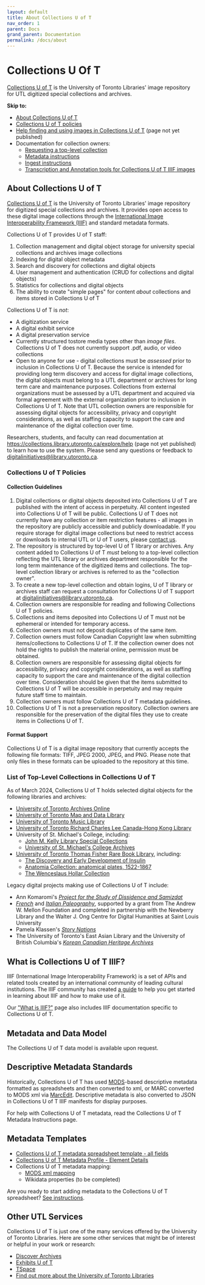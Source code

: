 ```yaml
---
layout: default
title: About Collections U of T
nav_order: 1
parent: Docs
grand_parent: Documentation
permalink: /docs/about
---
```


# Collections U Of T

[Collections U of T](https://collections.library.utoronto.ca) is the  University of Toronto Libraries' image repository for UTL digitized special collections and archives.

**Skip to:**
* [About Collections U of T](about.md#about-collections-u-of-t)
* [Collections U of T policies](about.md#collections-u-of-t-policies)
* [Help finding and using images in Collections U of T](https://collections.library.utoronto.ca/explore/help) (page not yet published)
* Documentation for collection owners:
    * [Requesting a top-level collection](docs/requesting_a_new_top-level_collection.md)
    * [Metadata instructions](/metadata_template_instructions.md)
    * [Ingest instructions](/ingest_instructions.md)
    * [Transcription and Annotation tools for Collections U of T IIIF images](docs/transcription_and_annotation_tools.md)

## About Collections U of T
[Collections U of T](https://collections.library.utoronto.ca) is the  University of Toronto Libraries' image repository for digitized special collections and archives. It provides open access to these digital image collections through the [International Image Interoperability Framework (IIIF)](https://iiif.io/) and standard metadata formats. 

Collections U of T provides U of T staff:

1. Collection management and digital object storage for university special collections and archives image collections
2. Indexing for digital object metadata
3. Search and discovery for collections and digital objects
4. User management and authentication (CRUD for collections and digital objects)
5. Statistics for collections and digital objects
6. The ability to create "simple pages" for content _about_ collections and items stored in Collections U of T

Collections U of T is *not*:
* A digitization service
* A digital exhibit service
* A digital preservation service
* Currently structured tostore media types other than _image files_. Collections U of T does not currently support .pdf, audio, or video collections
* Open to anyone for use - digital collections must be *assessed* prior to inclusion in Collections U of T. Because the service is intended for providing long term discovery and access for digital image collections, the digital objects must belong to a UTL department or archives for long term care and maintenance purposes. Collections from external organizations must be assessed by a UTL department and acquired via formal agreement with the external organization prior to inclusion in Collections U of T. Note that UTL collection owners are responsible for assessing digital objects for accessibility, privacy and copyright considerations, as well as staffing capacity to support the care and maintenance of the digital collection over time. 

Researchers, students, and faculty can read documentation at https://collections.library.utoronto.ca/explore/help (page not yet published) to learn how to use the system. Please send any questions or feedback to [digitalinitiatives@library.utoronto.ca](mailto:digitalinitiatives@library.utoronto.ca).

### Collections U of T Policies

#### Collection Guidelines

1. Digital collections or digital objects deposited into Collections U of T are published with the intent of access in perpetuity. All content ingested into Collections U of T will be public. Collections U of T does not currently have any collection or item restriction features - all images in the repository are publicly accessible and publicly downloadable. If you require storage for digital image collections but need to restrict access or downloads to internal UTL or U of T users, please [contact us](mailto:digitalinitiatives@library.utoronto.ca). 
2. The repository is structured by top-level U of T library or archives. Any content added to Collections U of T *must* belong to a top-level collection reflecting the UTL library or archives department responsible for the long term maintenance of the digitized items and collections. The top-level collection library or archives is referred to as the "collection owner".
3. To create a new top-level collection and obtain logins, U of T library or archives staff can request a consultation for Collections U of T support at [digitalinitiatives@library.utoronto.ca](mailto:digitalinitiatives@library.utoronto.ca). 
4. Collection owners are responsible for reading and following Collections U of T policies.
5. Collections and items deposited into Collections U of T must not be ephemeral or intended for temporary access.
6. Collection owners must not deposit duplicates of the same item.
7. Collection owners must follow Canadian Copyright law when submitting items/collections to Collections U of T. If the collection owner does not hold the rights to publish the material online, permission must be obtained.
8. Collection owners are responsible for assessing digital objects for accessibility, privacy and copyright considerations, as well as staffing capacity to support the care and maintenance of the digital collection over time. Consideration should be given that the items submitted to Collections U of T will be accessible in perpetuity and may require future staff time to maintain.
9. Collection owners must follow Collections U of T metadata guidelines.
10. Collections U of T is not a preservation repository. Collection owners are responsible for the preservation of the digital files they use to create items in Collections U of T.

#### Format Support

Collections U of T is a digital image repository that currently accepts the following file formats: TIFF, JPEG 2000, JPEG, and PNG. Please note that only files in these formats can be uploaded to the repository at this time.

### List of Top-Level Collections in Collections U of T

As of March 2024, Collections U of T holds selected digital objects for the following libraries and archives:
* [University of Toronto Archives Online](https://collections.library.utoronto.ca/view/utarms:root)
* [University of Toronto Map and Data Library](https://collections.library.utoronto.ca/view/mdl:root)
* [University of Toronto Music Library](https://collections.library.utoronto.ca/view/musiclibrary:root)
* [University of Toronto Richard Charles Lee Canada-Hong Kong Library](https://collections.library.utoronto.ca/view/rclc-hkl:root)
* University of St. Michael's College, including:
    * [John M. Kelly Library Special Collections](https://collections.library.utoronto.ca/view/usmc:root)
    * [University of St. Michael's College Archives](https://collections.library.utoronto.ca/view/usmc-archives:root)
* [University of Toronto Thomas Fisher Rare Book Library](https://collections.library.utoronto.ca/view/fisher:root), including:
    * [The Discovery and Early Development of Insulin](https://collections.library.utoronto.ca/view/insulin:root)
    * [Anatomia Collection: anatomical plates, 1522-1867](https://collections.library.utoronto.ca/view/anatomia:root)
    * [The Wenceslaus Hollar Collection](https://collections.library.utoronto.ca/view/hollar:root)

Legacy digital projects making use of Collections U of T include:
* Ann Komaromi's *[Project for the Study of Dissidence and Samizdat](https://collections.library.utoronto.ca/view/samizdat:root)*
* *[French](https://collections.library.utoronto.ca/view/paleography:root)* and *[Italian Paleography](https://collections.library.utoronto.ca/view/italianpaleography:root)*, supported by a grant from The Andrew W. Mellon Foundation and completed in partnership with the Newberry Library and the Walter J. Ong Centre for Digital Humanities at Saint Louis University
* Pamela Klassen's *[Story Nations](https://storynations.utoronto.ca/index.php/the-diary/the-digital-edition/manuscript-and-transcription/)*
* The University of Toronto's East Asian Library and the University of British Columbia's *[Korean Canadian Heritage Archives](https://collections.library.utoronto.ca/view/eal3:root)*

## What is Collections U of T IIIF?

IIIF (International Image Interoperability Framework) is a set of APIs and related tools created by an international community of leading cultural institutions. The IIIF community has created [a guide](https://iiif.io/guides/using_iiif_resources/) to help you get started in learning about IIIF and how to make use of it.

Our ["What is IIIF?"](/iiif-collections.md) page also includes IIIF documentation specific to Collections U of T. 

## Metadata and Data Model

The Collections U of T data model is available upon request.

## Descriptive Metadata Standards
Historically, Collections U of T has used [MODS](https://www.loc.gov/standards/mods/userguide/generalapp.html)-based descriptive metadata formatted as spreadsheets and then converted to xml, or MARC converted to MODS xml via [MarcEdit](https://marcedit.reeset.net/). Descriptive metadata is also converted to JSON in Collections U of T IIIF manifests for display purposes. 

For help with Collections U of T metadata, read the Collections U of T Metadata Instructions page. 

## Metadata Templates

* [Collections U of T metadata spreadsheet template - all fields](https://docs.google.com/spreadsheets/d/1PMtZt5CzkidIXbTBUaoi8Qg7kBU-m9RzeM-lBMORPks/edit?usp=sharing)
* [Collections U of T Metadata Profile - Element Details](https://docs.google.com/spreadsheets/d/1EidYREGS521xZKoxBN3Fl-PzkJnNJAR_zftuXXwQsZg/edit?usp=sharing)
* Collections U of T metadata mapping:
    - [MODS xml mapping](/xml_mods_collections_uoft_mapping.xml)
    - Wikidata properties (to be completed)

Are you ready to start adding metadata to the Collections U of T spreadsheet? [See instructions](/metadata_template_instructions.md).

## Other UTL Services

Collections U of T is just one of the many services offered by the University of Toronto Libraries. Here are some other services that might be of interest or helpful in your work or research:
* [Discover Archives](https://discoverarchives.library.utoronto.ca/)
* [Exhibits U of T](https://exhibits.library.utoronto.ca/)
* [TSpace](https://tspace.library.utoronto.ca/?refresh=true)
* [Find out more about the University of Toronto Libraries](https://onesearch.library.utoronto.ca/)
